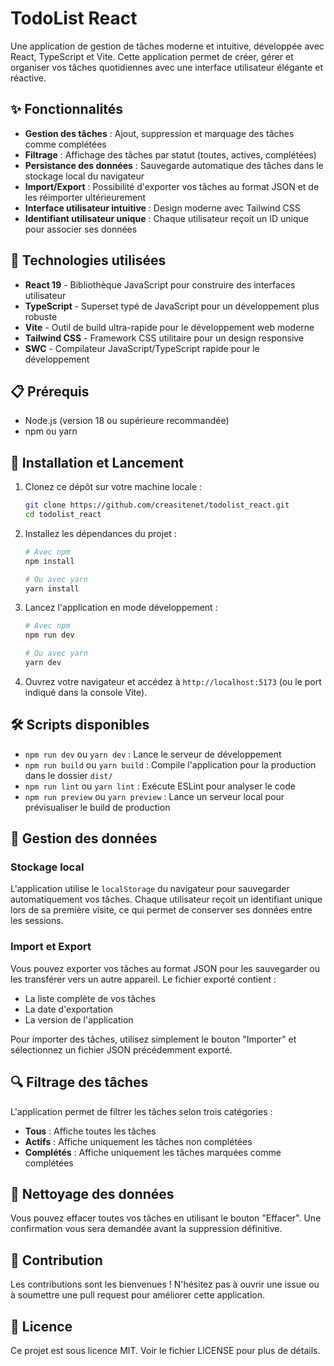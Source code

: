 # TodoList React

Une application de gestion de tâches moderne et intuitive, développée avec React, TypeScript et Vite. Cette application permet de créer, gérer et organiser vos tâches quotidiennes avec une interface utilisateur élégante et réactive.

## ✨ Fonctionnalités

- **Gestion des tâches** : Ajout, suppression et marquage des tâches comme complétées
- **Filtrage** : Affichage des tâches par statut (toutes, actives, complétées)
- **Persistance des données** : Sauvegarde automatique des tâches dans le stockage local du navigateur
- **Import/Export** : Possibilité d'exporter vos tâches au format JSON et de les réimporter ultérieurement
- **Interface utilisateur intuitive** : Design moderne avec Tailwind CSS
- **Identifiant utilisateur unique** : Chaque utilisateur reçoit un ID unique pour associer ses données

## 🚀 Technologies utilisées

- **React 19** - Bibliothèque JavaScript pour construire des interfaces utilisateur
- **TypeScript** - Superset typé de JavaScript pour un développement plus robuste
- **Vite** - Outil de build ultra-rapide pour le développement web moderne
- **Tailwind CSS** - Framework CSS utilitaire pour un design responsive
- **SWC** - Compilateur JavaScript/TypeScript rapide pour le développement

## 📋 Prérequis

- Node.js (version 18 ou supérieure recommandée)
- npm ou yarn

## 🔧 Installation et Lancement

1. Clonez ce dépôt sur votre machine locale :
   ```bash
   git clone https://github.com/creasitenet/todolist_react.git
   cd todolist_react
   ```

2. Installez les dépendances du projet :
   ```bash
   # Avec npm
   npm install

   # Ou avec yarn
   yarn install
   ```

3. Lancez l'application en mode développement :
   ```bash
   # Avec npm
   npm run dev

   # Ou avec yarn
   yarn dev
   ```

4. Ouvrez votre navigateur et accédez à `http://localhost:5173` (ou le port indiqué dans la console Vite).

## 🛠️ Scripts disponibles

- `npm run dev` ou `yarn dev` : Lance le serveur de développement
- `npm run build` ou `yarn build` : Compile l'application pour la production dans le dossier `dist/`
- `npm run lint` ou `yarn lint` : Exécute ESLint pour analyser le code
- `npm run preview` ou `yarn preview` : Lance un serveur local pour prévisualiser le build de production

## 💾 Gestion des données

### Stockage local

L'application utilise le `localStorage` du navigateur pour sauvegarder automatiquement vos tâches. Chaque utilisateur reçoit un identifiant unique lors de sa première visite, ce qui permet de conserver ses données entre les sessions.

### Import et Export

Vous pouvez exporter vos tâches au format JSON pour les sauvegarder ou les transférer vers un autre appareil. Le fichier exporté contient :
- La liste complète de vos tâches
- La date d'exportation
- La version de l'application

Pour importer des tâches, utilisez simplement le bouton "Importer" et sélectionnez un fichier JSON précédemment exporté.

## 🔍 Filtrage des tâches

L'application permet de filtrer les tâches selon trois catégories :
- **Tous** : Affiche toutes les tâches
- **Actifs** : Affiche uniquement les tâches non complétées
- **Complétés** : Affiche uniquement les tâches marquées comme complétées

## 🧹 Nettoyage des données

Vous pouvez effacer toutes vos tâches en utilisant le bouton "Effacer". Une confirmation vous sera demandée avant la suppression définitive.

## 🤝 Contribution

Les contributions sont les bienvenues ! N'hésitez pas à ouvrir une issue ou à soumettre une pull request pour améliorer cette application.

## 📄 Licence

Ce projet est sous licence MIT. Voir le fichier LICENSE pour plus de détails.
